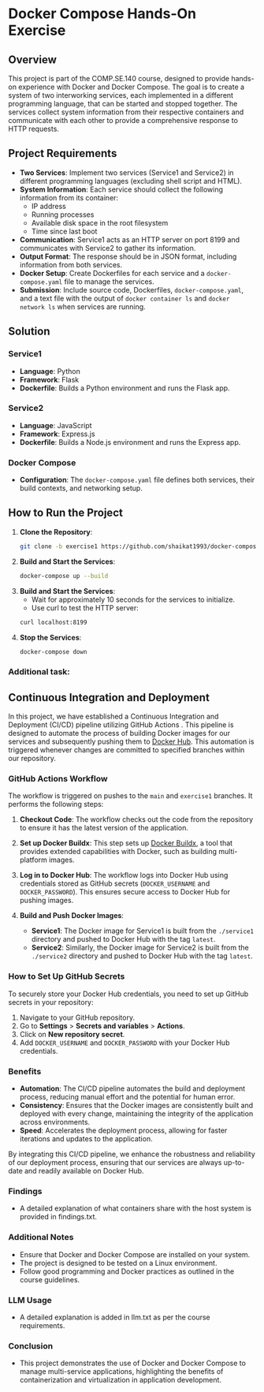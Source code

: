 # Docker Compose Hands-On Exercise

## Overview

This project is part of the COMP.SE.140 course, designed to provide hands-on experience with Docker and Docker Compose. The goal is to create a system of two interworking services, each implemented in a different programming language, that can be started and stopped together. The services collect system information from their respective containers and communicate with each other to provide a comprehensive response to HTTP requests.

## Project Requirements

- **Two Services**: Implement two services (Service1 and Service2) in different programming languages (excluding shell script and HTML).
- **System Information**: Each service should collect the following information from its container:
  - IP address
  - Running processes
  - Available disk space in the root filesystem
  - Time since last boot
- **Communication**: Service1 acts as an HTTP server on port 8199 and communicates with Service2 to gather its information.
- **Output Format**: The response should be in JSON format, including information from both services.
- **Docker Setup**: Create Dockerfiles for each service and a `docker-compose.yaml` file to manage the services.
- **Submission**: Include source code, Dockerfiles, `docker-compose.yaml`, and a text file with the output of `docker container ls` and `docker network ls` when services are running.

## Solution

### Service1

- **Language**: Python
- **Framework**: Flask
- **Dockerfile**: Builds a Python environment and runs the Flask app.

### Service2

- **Language**: JavaScript
- **Framework**: Express.js
- **Dockerfile**: Builds a Node.js environment and runs the Express app.

### Docker Compose

- **Configuration**: The `docker-compose.yaml` file defines both services, their build contexts, and networking setup.

## How to Run the Project

1. **Clone the Repository**:
   ```bash
   git clone -b exercise1 https://github.com/shaikat1993/docker-compose-service1-service2.git

2. **Build and Start the Services**:
   ```bash
   docker-compose up --build
   
   
3. **Build and Start the Services**:
   - Wait for approximately 10 seconds for the services to initialize.
   - Use curl to test the HTTP server:
   ```bash
   curl localhost:8199

4. **Stop the Services**:
   ```bash
   docker-compose down

### Additional task:
## Continuous Integration and Deployment
In this project, we have established a Continuous Integration and Deployment (CI/CD) pipeline utilizing GitHub Actions . This pipeline is designed to automate the process of building Docker images for our services and subsequently pushing them to [Docker Hub](https://hub.docker.com/u/sadidur). This automation is triggered whenever changes are committed to specified branches within our repository.

### GitHub Actions Workflow

The workflow is triggered on pushes to the `main` and `exercise1` branches. It performs the following steps:

1. **Checkout Code**: The workflow checks out the code from the repository to ensure it has the latest version of the application.

2. **Set up Docker Buildx**: This step sets up [Docker Buildx](https://docs.docker.com/buildx/working-with-buildx/), a tool that provides extended capabilities with Docker, such as building multi-platform images.

3. **Log in to Docker Hub**: The workflow logs into Docker Hub using credentials stored as GitHub secrets (`DOCKER_USERNAME` and `DOCKER_PASSWORD`). This ensures secure access to Docker Hub for pushing images.

4. **Build and Push Docker Images**:
   - **Service1**: The Docker image for Service1 is built from the `./service1` directory and pushed to Docker Hub with the tag `latest`.
   - **Service2**: Similarly, the Docker image for Service2 is built from the `./service2` directory and pushed to Docker Hub with the tag `latest`.

### How to Set Up GitHub Secrets

To securely store your Docker Hub credentials, you need to set up GitHub secrets in your repository:

1. Navigate to your GitHub repository.
2. Go to **Settings** > **Secrets and variables** > **Actions**.
3. Click on **New repository secret**.
4. Add `DOCKER_USERNAME` and `DOCKER_PASSWORD` with your Docker Hub credentials.

### Benefits

- **Automation**: The CI/CD pipeline automates the build and deployment process, reducing manual effort and the potential for human error.
- **Consistency**: Ensures that the Docker images are consistently built and deployed with every change, maintaining the integrity of the application across environments.
- **Speed**: Accelerates the deployment process, allowing for faster iterations and updates to the application.

By integrating this CI/CD pipeline, we enhance the robustness and reliability of our deployment process, ensuring that our services are always up-to-date and readily available on Docker Hub.
 
### Findings
- A detailed explanation of what containers share with the host system is provided in findings.txt.

### Additional Notes
- Ensure that Docker and Docker Compose are installed on your system.
- The project is designed to be tested on a Linux environment.
- Follow good programming and Docker practices as outlined in the course guidelines.

### LLM Usage
- A detailed explanation is added in llm.txt as per the course requirements.

### Conclusion
- This project demonstrates the use of Docker and Docker Compose to manage multi-service applications, highlighting the benefits of containerization and virtualization in application development.
